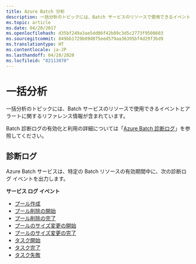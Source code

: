 ```yaml
---
title: Azure Batch 分析
description: 一括分析のトピックには、Batch サービスのリソースで使用できるイベントとアラートに関するリファレンス情報が含まれています。
ms.topic: article
ms.date: 04/20/2017
ms.openlocfilehash: d35bf249a3ae5dd06f42b89c3d5c2773f9508603
ms.sourcegitcommit: 849bb1729b89d075eed579aa36395bf4d29f3bd9
ms.translationtype: HT
ms.contentlocale: ja-JP
ms.lasthandoff: 04/28/2020
ms.locfileid: "82113070"
---
```

# <a name="batch-analytics"></a>一括分析
一括分析のトピックには、Batch サービスのリソースで使用できるイベントとアラートに関するリファレンス情報が含まれています。

Batch 診断ログの有効化と利用の詳細については「[Azure Batch 診断ログ](https://azure.microsoft.com/documentation/articles/batch-diagnostics/)」を参照してください。

## <a name="diagnostic-logs"></a>診断ログ

Azure Batch サービスは、特定の Batch リソースの有効期間中に、次の診断ログ イベントを出力します。

**サービス ログ イベント**
* [プール作成](batch-pool-create-event.md)
* [プール削除の開始](batch-pool-delete-start-event.md)
* [プール削除の完了](batch-pool-delete-complete-event.md)
* [プールのサイズ変更の開始](batch-pool-resize-start-event.md)
* [プールのサイズ変更の完了](batch-pool-resize-complete-event.md)
* [タスク開始](batch-task-start-event.md)
* [タスク完了](batch-task-complete-event.md)
* [タスク失敗](batch-task-fail-event.md)